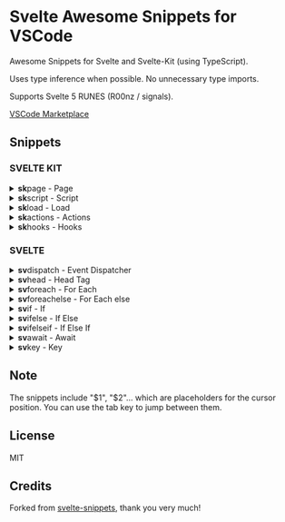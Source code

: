 # Svelte Awesome Snippets for VSCode

Awesome Snippets for Svelte and Svelte-Kit (using TypeScript).

Uses type inference when possible. No unnecessary type imports.

Supports Svelte 5 RUNES (R00nz / signals).

[VSCode Marketplace](https://marketplace.visualstudio.com/items?itemName=JakobKruse.svelte-kit-snippets)

## Snippets


### SVELTE KIT

<details>
<summary markdown="span"><b>sk</b>page -  Page</summary>

```ts
<script lang="ts">
   export let page;
   $1
</script>

$0
```
</details>
    

<details>
<summary markdown="span"><b>sk</b>script -  Script</summary>

```ts
<script lang="ts">
   export let page;
   $0
</script>
```
</details>
    

<details>
<summary markdown="span"><b>sk</b>load -  Load</summary>

```ts
export const load = async (${1:event}) => {
   $2
   return {
     $0
   };
};
```
</details>
    

<details>
<summary markdown="span"><b>sk</b>actions -  Actions</summary>

```ts
export const actions = {
   async ${1:default}({ $2 }) {
     $3
   }
};
```
</details>
    

<details>
<summary markdown="span"><b>sk</b>hooks -  Hooks</summary>

```ts
export const handle = async ({ request, resolve }) => {
   $1
   return resolve(request);
};
```
</details>
    
    

### SVELTE

<details>
<summary markdown="span"><b>sv</b>dispatch -  Event Dispatcher</summary>

```ts
import { createEventDispatcher } from 'svelte';

const dispatch = createEventDispatcher<{ $1: $2}>()
$0
```
</details>
    

<details>
<summary markdown="span"><b>sv</b>head -  Head Tag</summary>

```ts
<svelte:head>
   $1
</svelte:head>
$0
```
</details>
    

<details>
<summary markdown="span"><b>sv</b>foreach -  For Each</summary>

```ts
{#each $1 as $2 ($3)}
   $0
{/each}
$0
```
</details>
    

<details>
<summary markdown="span"><b>sv</b>foreachelse -  For Each else</summary>

```ts
{#each $1 as $2 ($3)}
   $4
{:else}
   $5
{/each}
$0
```
</details>
    

<details>
<summary markdown="span"><b>sv</b>if -  If</summary>

```ts
{#if $1}
   $2
{/if}
$0
```
</details>
    

<details>
<summary markdown="span"><b>sv</b>ifelse -  If Else</summary>

```ts
{#if $1}
   $2
{:else}
   $3
{/if}
$0
```
</details>
    

<details>
<summary markdown="span"><b>sv</b>ifelseif -  If Else If</summary>

```ts
{#if $1}
   $2
{:else if $3}
   $4
{/if}
$0
```
</details>
    

<details>
<summary markdown="span"><b>sv</b>await -  Await</summary>

```ts
{#await $1}
   $2
{:then $3}
   $4
{/await}
$0
```
</details>
    

<details>
<summary markdown="span"><b>sv</b>key -  Key</summary>

```ts
{#key $1}
   $2
{/key}
$0
```
</details>
    
    

## Note

The snippets include "$1", "$2"... which are placeholders for the cursor position. You can use the tab key to jump between them.

## License

MIT

## Credits
Forked from [svelte-snippets](https://github.com/jakob-kruse/svelte-snippets), thank you very much!